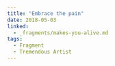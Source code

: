 ```yaml
---
title: "Embrace the pain"
date: 2018-05-03
linked:
  - _fragments/makes-you-alive.md
tags:
  - Fragment
  - Tremendous Artist
---
```

